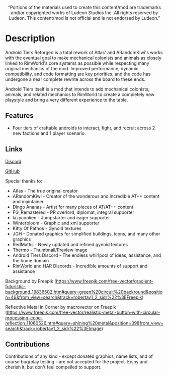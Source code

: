 <p align="center">
	“Portions of the materials used to create this content/mod are trademarks and/or copyrighted works of Ludeon Studios Inc. All rights reserved by Ludeon. This content/mod is not official and is not endorsed by Ludeon.”
</p>

# Description
Android Tiers Reforged is a total rework of Atlas' and ARandomKiwi's works with the eventual goal to make mechanical colonists and animals as closely linked to RimWorld's core systems as possible while respecting many original mechanics of the mod. Improved performance, dynamic compatibility, and code formatting are key priorities, and the code has undergone a near complete rewrite across the board to these ends.

Android Tiers itself is a mod that intends to add mechanical colonists, animals, and related mechanics to RimWorld to create a completely new playstyle and bring a very different experience to the table.

## Features
* Four tiers of craftable androids to interact, fight, and recruit across 2 new factions and 1 player scenario.

## Links
[Discord](https://discord.gg/udNCpbkABT)

[GitHub](https://github.com/RWDevathon/Android-Tiers-Reforged)

Special thanks to:
* Atlas - The true original creator
* ARandomKiwi - Creator of the wonderous and incredible AT++ content and maintainer
* Dingo Ananas - Artist for many pieces of AT/AT++ content
* FG_Remastered - PR overlord, diplomat, integral supporter
* lazycooken - Jumpstarter and eager supporter
* Winterbloom - Graphic and xml supporter
* Kitty Of Pathos - Gynoid textures
* JGH - Donated graphics for simplified buildings, icons, and many other graphics
* RedMattis - Newly updated and refined gynoid textures
* Thermo - Thumbnail/Preview image
* Android Tiers Discord - The endless whirlpool of ideas, assistance, and the home domain
* RimWorld and HAR Discords - Incredible amounts of support and assistance

Background by Freepik
(https://www.freepik.com/free-vector/gradient-futuristic-background_19836502.htm#query=green%20circuit%20backround&position=46&from_view=search&track=robertav1_2_sidr%22%3EFreepik)

Reflective Metal in Corner by macrovector on Freepik
(https://www.freepik.com/free-vector/realistic-metal-button-with-circular-processing-cone-reflection_11060526.htm#query=shining%20metal&position=39&from_view=search&track=robertav1_2_sidr%22%3EImage)

## Contributions

Contributions of any kind - except donated graphics, name lists, and of course bug/play testing - are not accepted for the project. Enjoy and cherish it, but don't feel compelled to support.
